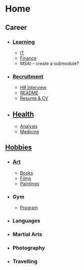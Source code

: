 # Home

## Career

- ### [Learning](Career/Learning/README.md)
	- [IT](Career/Learning/IT/Backend/README.md)
	- [Finance](Career/Learning/Finance/README.md)
	- MSAI – create a submodule?

- ### [Recruitment](Career/Recruitment/README.md)
	- [HR Interview](Career/Recruitment/HR%20Interview/README.md)
	- [README](Career/Recruitment/Past%20Interviews/README.md)
	- [Resume & CV](Career/Recruitment/Resume%20&%20CV/README.md)

- ## [Health](Health/README.md)
	- [Analysis](Analysis.md)
	- [Medicine](Medicine.md)

## [Hobbies](Hobbies/README.md)

- ### [Art](Hobbies/Art/README.md)
	- [Books](Books.md)
	- [Films](Films.md)
	- [Paintings](Paintings.md)

- ### Gym
	- [Program](Program.md)
	  
- ### Languages
- ### Martial Arts
- ### Photography
- ### Travelling



